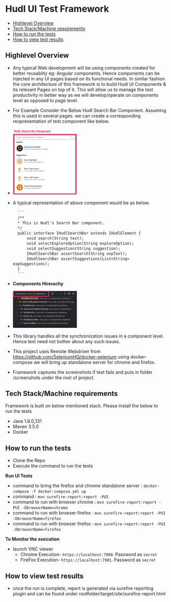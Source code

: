 # Hudl UI Test Framework

* [Highlevel Overview](#highlevel-overview)
* [Tech Stack/Machine requirements](#Tech-Stack/Machine-requirements)
* [How to run the tests](#how-to-run-the-tests)
* [How to view test results](#how-to-view-test-results)


## Highlevel Overview
* Any typical Web development will be using components created for better reusablity eg: Angular components. Hence components can be injected in any UI pages based on its functional needs. In similar fashion the core architecture of this framework is to build Hudl UI Components & its relevant Pages on top of it. This will allow us to manage the test productivity in better way as we will develop/operate on components level as opposed to page level.

* For Example Consider the Below Hudl Search Bar Component. Assuming this is used in several pages. we can create a corresponding reopresentation of test component like below.

* <img src="./img/HudlSearchBarComponent.jpg" alt="Hudl Search Bar Component" width="200"/>

* A typical representation of above component would be as below.

        ```
        /**
        * This is Hudl's Search Bar component.  
        */
        public interface IHudlSearchBar extends IHudlElement {
            void search(String text);
            void selectExploreOption(String exploreOption);
            void selectSuggestion(String suggestion);
            IHudlSearchBar assertSearch(String expText);
            IHudlSearchBar assertSuggestions(List<String> expSuggestions);
        }
        ```
* **Components Hirerachy**
* <img src="./img/Components_hirerachy.jpg" alt="Hudl Search Bar Component" width="200"/>

* This library handles all the synchronization issues in a component level. Hence test need not bother about any such issues.

* This project uses Remote Webdriver from https://github.com/SeleniumHQ/docker-selenium using docker-compose we will bring up standalone server for chrome and firefox.

* Framework captures the screenshots if test fails and puts in folder /screenshots under the root of project.


## Tech Stack/Machine requirements
Framework is built on below mentioned stack. Please install the below to run the tests

* Java 1.8.0_131
* Maven 3.5.0
* Docker


## How to run the tests
* Clone the Repo
* Execute the command to run the tests

**Run UI Tests**
* command to bring the firefox and chrome standalone server : `docker-compose -f docker-compose.yml up`
* command : `mvn surefire-report:report -PUI`
* command to run with browser chrome : `mvn surefire-report:report -PUI -DbrowserName=chrome`
* command to run with browser firefox : `mvn surefire-report:report -PUI -DbrowserName=firefox`
* command to run with browser firefox : `mvn surefire-report:report -PUI -DbrowserName=firefox`

**To Monitor the execution**
* launch VNC viewer
    - Chrome Execution- `https://localhost:7900`. Password as `secret`
    - FireFox Execution- `https://localhost:7901`. Password as `secret`

## How to view test results
* once the run is complete, report is generated via surefire reporting plugin and can be found under rootfolder/target/site/surefire-report.html


